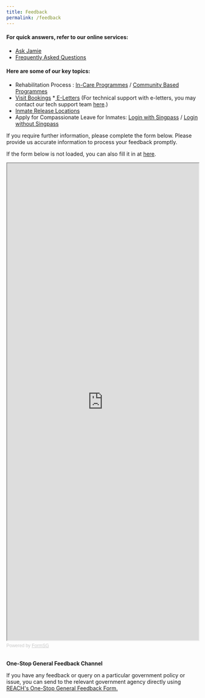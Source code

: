```yaml
---
title: Feedback
permalink: /feedback
---
```

<h4>For quick answers, refer to our online services:</h4>
<ul>
    <li><a data-sf-ec-immutable="" href="https://va.ecitizen.gov.sg/CFP/VA/SPS/mobile.html#/home/index"><span style="text-decoration:underline;">Ask Jamie</span></a></li>
    <li><a data-sf-ec-immutable="" href="https://va.ecitizen.gov.sg/cfp/customerpages/sps/explorefaq.aspx"><span style="text-decoration:underline;">Frequently Asked Questions</span></a></li>
</ul>

#### Here are some of our key topics:

* Rehabilitation Process : [In-Care Programmes](https://www.sps.gov.sg/volunteer/rehabilitation-process) / [Community Based Programmes](https://www.sps.gov.sg/volunteer/conditional-remission-system-and-mandatory-aftercare-scheme)
* [Visit Bookings](https://www.ipris.sps.gov.sg/sps-vms3-web/#/home/index)
*[ E-Letters](https://eservice.sps.gov.sg/eletters/#/landing) (For technical support with e-letters, you may contact our tech support team [here](https://form.gov.sg/#!/5f0ff5e79e6a4a0011f1eaa2).)
* [Inmate Release Locations](https://www.sps.gov.sg/connect-us/other-matters/inmates-release-locations)
* Apply for Compassionate Leave for Inmates: [Login with Singpass](https://form.gov.sg/#%21/5fc06709bd168e00112d7f10)  /  [Login without Singpass](https://form.gov.sg/#%21/5e016875df378700118eae8c)



If you require further information, please complete the form below. Please provide us accurate information to process your feedback promptly. 
	
If the form below is not loaded, you can also fill it in at [here](https://form.gov.sg/61236db68bc7d1001241fd03).

<!-- Change the width and height values to suit you best -->
<iframe id="iframe" src="https://form.gov.sg/61236db68bc7d1001241fd03" style="width:100%;height:1250px"></iframe>

<div style="font-family:Sans-Serif;font-size:12px;color:#999;opacity:0.5;padding-top:5px">Powered by <a href="https://form.gov.sg" style="color: #999">FormSG</a></div> 
<br>

**One-Stop General Feedback Channel**
	
If you have any feedback or query on a particular government policy or issue, you can send to the relevant government agency directly using [REACH's One-Stop General Feedback Form.](https://www.reach.gov.sg/about-us/contact-us/feedback-form)